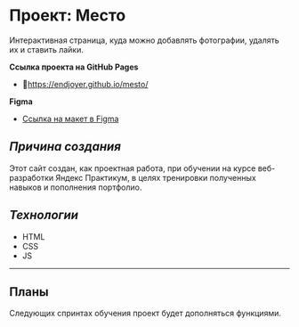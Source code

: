 # Проект: Место

Интерактивная страница, куда можно добавлять фотографии, удалять их и ставить лайки.

**Ссылка проекта на GitHub Pages**

- 🔗https://endjoyer.github.io/mesto/

**Figma**

- [Ссылка на макет в Figma](https://www.figma.com/file/2cn9N9jSkmxD84oJik7xL7/JavaScript.-Sprint-4?node-id=0%3A1)

## _**Причина создания**_

Этот сайт создан, как проектная работа, при обучении на курсе веб-разработки Яндекс Практикум, в целях тренировки полученных навыков и пополнения портфолио.

## _**Технологии**_

- HTML
- CSS
- JS

---

## Планы

Следующих спринтах обучения проект будет дополняться функциями.
